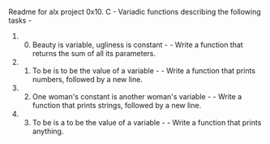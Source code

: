 Readme for alx project 0x10. C - Variadic functions describing the following tasks -
1. 0. Beauty is variable, ugliness is constant -
                                               - Write a function that returns the sum of all its parameters.

2. 1. To be is to be the value of a variable - 
                                             - Write a function that prints numbers, followed by a new line.

3. 2. One woman's constant is another woman's variable - 
                                                       -  Write a function that prints strings, followed by a new line.

4. 3. To be is a to be the value of a variable - 
                                               - Write a function that prints anything.

                                              
